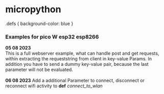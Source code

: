 # micropython
<html>
  <head><title>Notes</title></head><body>
.defs {
  background-color: blue
}
<h3>Examples for pico W esp32 esp8266</h3>
<b>05 08 2023</b><br>
This is a full webserver example, what can handle post and get requests, within extracting the requeststring from client in key-value Params. In addition you have to send a dummy key-value pair, because the last parameter will not be evaluated. 
<br><br>
<b>06 08 2023</b>
Add a additional Parameter to connect, disconnect or reconnect wifi activity to <b class='defs'>def</b> <i>connect_to_wlan</i>
  </body>
</html>
